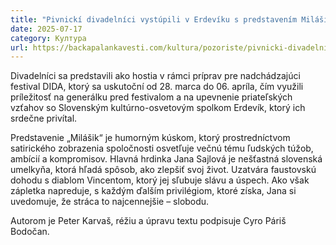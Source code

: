 ```yaml
---
title: "Pivnickí divadelníci vystúpili v Erdevíku s predstavením Milášik"
date: 2025-07-17
category: Култура
url: https://backapalankavesti.com/kultura/pozoriste/pivnicki-divadelnici-vystupili-v-erdeviku-s-predstavenim-milasik/
---
```


Divadelníci sa predstavili ako hostia v rámci príprav pre nadchádzajúci festival DIDA, ktorý sa uskutoční od 28. marca do 06. apríla, čím využili príležitosť na generálku pred festivalom a na upevnenie priateľských vzťahov so Slovenským kultúrno-osvetovým spolkom Erdevík, ktorý ich srdečne privítal.

Predstavenie „Milášik“ je humorným kúskom, ktorý prostredníctvom satirického zobrazenia spoločnosti osvetľuje večnú tému ľudských túžob, ambícií a kompromisov. Hlavná hrdinka Jana Sajlová je nešťastná slovenská umelkyňa, ktorá hľadá spôsob, ako zlepšiť svoj život. Uzatvára faustovskú dohodu s diablom Vincentom, ktorý jej sľubuje slávu a úspech. Ako však zápletka napreduje, s každým ďalším privilégiom, ktoré získa, Jana si uvedomuje, že stráca to najcennejšie – slobodu.

Autorom je Peter Karvaš, réžiu a úpravu textu podpisuje Cyro Páriš Bodočan.
